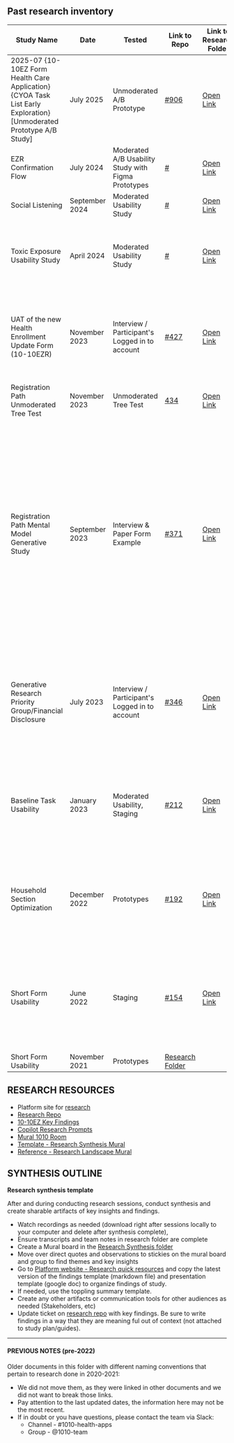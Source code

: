 
## Past research inventory
| Study Name                     | Date    | Tested     | Link to Repo                                                                                                                                                                      | Link to Research Folder                                                                                        | Participants missing                                                                                                      |
| ------------------------------ | ------- | ---------- | --------------------------------------------------------------------------------------------------------------------------------------------------------------------------------- | -------------------------------------------------------------------------------------------------------------------- | ------------------------------------------------------------------------------------------------------------------------- |
| 2025-07 {10-10EZ Form Health Care Application} {CYOA Task List Early Exploration} [Unmoderated Prototype A/B Study] | July 2025 | Unmoderated A/B Prototype    | [#906](https://github.com/department-of-veterans-affairs/va.gov-research-repository/issues/906) | [Open Link](https://github.com/department-of-veterans-affairs/va.gov-team/tree/master/products/health-care/application/va-application/research/2025-06-Task%20List%20and%20Traditional%20Form%20Unmoderated)  |  AT users</br>Cognitive disability |
|  EZR Confirmation Flow | July 2024 | Moderated A/B Usability Study with Figma Prototypes   | [#](url)                                                                                   | [Open Link](https://github.com/department-of-veterans-affairs/va.gov-team/tree/master/products/health-care/application/va-application/research/2025-05-EZR-Confirmation-Flow)  |   |
|  Social Listening | September 2024 | Moderated Usability Study    | [#](url)                                                                                   | [Open Link](https://github.com/department-of-veterans-affairs/va.gov-team/tree/master/products/health-care/application/va-application/research/2024-09-Social%20Listening)  | Unknown  |
|  Toxic Exposure Usability Study | April 2024 | Moderated Usability Study    | [#](url)                                                                                   | [Open Link](https://github.com/department-of-veterans-affairs/va.gov-team/tree/master/products/health-care/application/va-application/research/2024-04-ToxicExposure-UsabilityStudy)  | Cognitive Disability, Race: Hispanic, Biracial, Asian or Native, LGBTQ+  |
| UAT of the new Health Enrollment Update Form (10-10EZR) | November 2023 | Interview / Participant's Logged in to account    | [#427](https://github.com/department-of-veterans-affairs/va.gov-research-repository/issues/427)                                                                                   | [Open Link](url)  |  Hispanic<br/>Asian<br/>Native<br/>LGBTQ+ <br/>Other than honorable discharge, expat or living abroad |
Registration Path Unmoderated Tree Test         | November 2023 | Unmoderated Tree Test    | [434](https://github.com/department-of-veterans-affairs/va.gov-research-repository/issues/434)                                                                                   | [Open Link](https://github.com/department-of-veterans-affairs/va.gov-team/tree/master/products/health-care/application/va-application/research/2023-11-Registration%20Reasons%20Tree%20Test)  |  <br/> | |
Registration Path Mental Model Generative Study         | September 2023 | Interview & Paper Form Example    | [#371](https://github.com/department-of-veterans-affairs/va.gov-research-repository/issues/371)                                                                                   | [Open Link](url)  |  Hispanic<br/>Biracial<br/>Cognitive Disability (Unknown from screener questions used)<br/>LGBTQ+ (Unknown from screener questions used)<br/>Other than honorable discharge, expat or living abroad (Unknown from screener questions used) |
| Generative Research Priority Group/Financial Disclosure        | July 2023 | Interview  / Participant's Logged in to account  | [#346](https://github.com/department-of-veterans-affairs/va.gov-research-repository/issues/346)                                                                                   | [Open Link](url)  | Live in rural areas or abroad<br>Are above the age of 55<br>Don’t have a degree<br>Identify as Black, Native, or LGBTQ+   |
| Baseline Task Usability        | January 2023 | Moderated Usability, Staging   | [#212](https://github.com/department-of-veterans-affairs/va.gov-research-repository/issues/212)                                                                                   | [Open Link](https://docs.google.com/spreadsheets/d/1pq7TSHZonfpzAQBJj6B2geGHlNUwZEs4DzEvxcRgu0o/edit#gid=482166358)  | Cognitive disability<br>Other than honorable discharge<br>Immigrant origin<br>Living abroad<br>Assistive technology       |
| Household Section Optimization | December 2022 | Prototypes | [#192](https://github.com/department-of-veterans-affairs/va.gov-research-repository/issues/192)                                                                                   | [Open Link](https://docs.google.com/spreadsheets/d/1pq7TSHZonfpzAQBJj6B2geGHlNUwZEs4DzEvxcRgu0o/edit#gid=1293217227) | Rural<br>Other than honorable discharge<br>Immigrant origin<br>Expat<br>LGBTQ+<br>Assistive Technology                    |
| Short Form Usability           | June 2022 | Staging    | [#154](https://github.com/department-of-veterans-affairs/va.gov-research-repository/issues/154)                                                                                   | [Open Link](https://docs.google.com/spreadsheets/d/1pq7TSHZonfpzAQBJj6B2geGHlNUwZEs4DzEvxcRgu0o/edit#gid=1241167697) | Expat (living abroad)<br>Mobile user<br>With no degree<br>With a cognitive disability<br>Asian Veterans<br>Black Veterans |
| Short Form Usability           | November 2021 | Prototypes | [Research Folder](https://github.com/department-of-veterans-affairs/va.gov-team/tree/master/products/health-care/application/va-application/research/short-form-usability-nov-21) |                                                                                                                      |


## RESEARCH RESOURCES

- Platform site for [research](https://depo-platform-documentation.scrollhelp.site/research-design/research-at-va)
- [Research Repo](https://github.com/department-of-veterans-affairs/va.gov-research-repository/projects/1) 
- [10-10EZ Key Findings](https://github.com/department-of-veterans-affairs/va.gov-team/blob/master/products/health-care/application/va-application/research/key-findings.md)
- [Copilot Research Prompts](https://github.com/department-of-veterans-affairs/va.gov-team/tree/master/products/copilot-research-prompts)
- [Mural 1010 Room](https://app.mural.co/invitation/room/1670613238628?code=a67c337f0cd645d18b1b99d77f3743e1&sender=uadf1ed7fe7c76f0914967329)
- [Template - Research Synthesis Mural](https://app.mural.co/t/departmentofveteransaffairs9999/m/departmentofveteransaffairs9999/1696943969535/ebeb7ce2f9bb547e6652d68ee6dd2e8b8f3fb55e?sender=ubf5503bf47b6eb1e92730053)
- [Reference - Research Landscape Mural](https://app.mural.co/t/departmentofveteransaffairs9999/m/departmentofveteransaffairs9999/1697039977149/b8a5ea90748703093cdcb405b84463e515cfea2a?sender=ubf5503bf47b6eb1e92730053)



## SYNTHESIS OUTLINE

**Research synthesis template**

After and during conducting research sessions, conduct synthesis and create sharable artifacts of key insights and findings.

- Watch recordings as needed (download right after sessions locally to your computer and delete after synthesis complete), 
- Ensure transcripts and team notes in research folder are complete
- Create a Mural board in the [Research Synthesis folder](https://app.mural.co/t/departmentofveteransaffairs9999/r/1670613238628?folderUuid=19c6c5a7-abf7-4a78-871a-a2993ca57681)
- Move over direct quotes and observations to stickies on the mural board and group to find themes and key insights
- Go to [Platform website - Research quick resources](https://depo-platform-documentation.scrollhelp.site/research-design/research-at-va) and copy the latest version of the findings template (markdown file) and presentation template (google doc) to organize findings of study.
- If needed, use the toppling summary template.
- Create any other artifacts or communication tools for other audiences as needed (Stakeholders, etc)
- Update ticket on [research repo](https://github.com/department-of-veterans-affairs/va.gov-research-repository/projects/1) with key findings. Be sure to write findings in a way that they are meaning ful out of context (not attached to study plan/guides).

---


#### PREVIOUS NOTES (pre-2022)
Older documents in this folder with different naming conventions that pertain to research done in 2020-2021: 
- We did not move them, as they were linked in other documents and we did not want to break those links.
- Pay attention to the last updated dates, the information here may not be the most recent.
-  If in doubt or you have questions, please contact the team via Slack:
     -  Channel - #1010-health-apps
     -  Group - @1010-team
